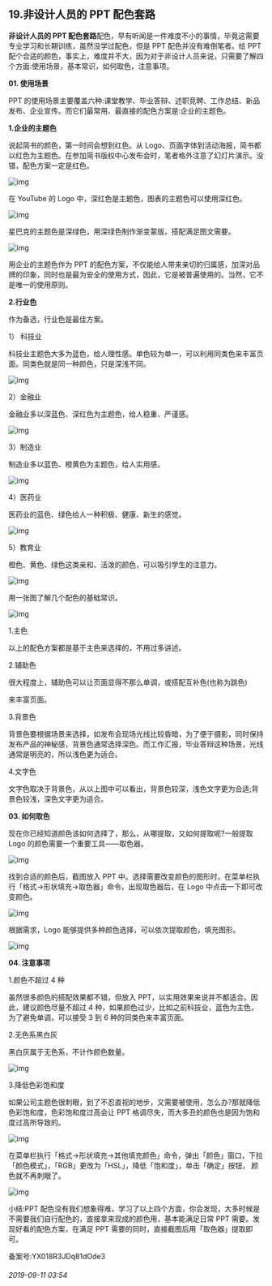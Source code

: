## 19.非设计人员的 PPT 配色套路
**非设计人员的 PPT 配色套路**配色，早有听闻是一件难度不小的事情，毕竟这需要专业学习和长期训练，虽然没学过配色，但是 PPT 配色并没有难倒笔者。给 PPT 配个合适的颜色，事实上，难度并不大，因为对于非设计人员来说，只需要了解四个方面:使用场景，基本常识，如何取色，注意事项。


**01. 使用场景**  

  

PPT 的使用场景主要覆盖六种:课堂教学、毕业答辩、述职竞聘、工作总结、新品发布、企业宣传。而它们最常用、最直接的配色方案是:企业的主题色。


**1.企业的主题色**


说起简书的颜色，第一时间会想到红色。从 Logo、页面字体到活动海报，简书都以红色为主题色。在参加简书版权中心发布会时，笔者格外注意了幻灯片演示。没错，配色方案一定是红色。


  




![img](https://pic4.zhimg.com/v2-29e36d65bcf4939d5d4d709f3ff5ce9f.webp)

在 YouTube 的 Logo 中，深红色是主题色，图表的主题色可以使用深红色。


  




![img](https://pic4.zhimg.com/v2-855a47cb4a80754a127c89e3f981d711.webp)

星巴克的主题色是深绿色，用深绿色制作渐变蒙版，搭配满足图文需要。


  




![img](https://pic1.zhimg.com/v2-aea3f75ae8ca8f123820f20c09ce6eb4.webp)

用企业的主题色作为 PPT 的配色方案，不仅能给人带来亲切的归属感，加深对品牌的印象，同时也是最为安全的使用方式，因此，它是被普遍使用的。当然，它不是唯一的使用原则。


**2.行业色**


作为备选，行业色是最佳方案。 


1） 科技业


科技业主题色大多为蓝色，给人理性感。单色较为单一，可以利用同类色来丰富页面。同类色就是同一种颜色，只是深浅不同。


![img](https://pic4.zhimg.com/v2-971629110d6c0f40eee3ff9f42349cc0.webp)

2）金融业 


金融业多以深蓝色、深红色为主题色，给人稳重、严谨感。


![img](https://pic2.zhimg.com/v2-c847de318b34a4feb3789e2ed3abc325.webp)

3）制造业 


制造业多以蓝色、橙黄色为主题色，给人实用感。


![img](https://pic4.zhimg.com/v2-f14511bf1a9384cce599093b8fcb4bf5.webp)

4）医药业


医药业的蓝色、绿色给人一种积极、健康、新生的感觉。


  



![img](https://pic1.zhimg.com/v2-678bd4d171c3d0fe073b2c5e17537c16.webp)

5）教育业 


橙色、黄色、绿色这类亲和、活泼的颜色，可以吸引学生的注意力。


![img](https://pic3.zhimg.com/v2-aa42e80da431c66c0069658e350ae12c.webp)

用一张图了解几个配色的基础常识。


  



![img](https://pic3.zhimg.com/v2-c751a48c6e8b3af5de88fec7e91bfe3d.webp)

1.主色


以上的配色方案都是基于主色来选择的，不用过多讲述。


2.辅助色


很大程度上，辅助色可以让页面显得不那么单调，或搭配互补色(也称为跳色)  

  

来丰富页面。


3.背景色


背景色要根据场景来选择，如发布会现场光线比较昏暗，为了便于摄影，同时保持发布产品的神秘感，背景色通常选择深色。而工作汇报，毕业答辩这种场景，光线通常是明亮的，所以浅色更为适合。


4.文字色


文字色取决于背景色，从以上图中可以看出，背景色较深，浅色文字更为合适;背景色较浅，深色文字更为适合。


  

**03. 如何取色**


现在你已经知道颜色该如何选择了，那么，从哪提取，又如何提取呢?一般提取 Logo 的颜色需要一个重要工具——取色器。


  



![img](https://pic4.zhimg.com/v2-042028ceb5b681925242180729232ee7.webp)

找到合适的颜色后，截图放入 PPT 中。选择需要改变颜色的图形时，在菜单栏执行「格式→形状填充→取色器」命令，出现取色器后，在 Logo 中点击一下即可改变颜色。


  




![img](https://pic4.zhimg.com/v2-bd0fe420c84a331a7fefe9d6fee9df30.webp)

根据需求，Logo 能够提供多种颜色选择，可以依次提取颜色，填充图形。


  




![img](https://pic2.zhimg.com/v2-5bdbd8df25435a5bc539c9c3190ade1d.webp)

  

**04. 注意事项**


1.颜色不超过 4 种


虽然很多颜色的搭配效果都不错，但放入 PPT，以实用效果来说并不都适合。因此，建议颜色尽量不超过 4 种，如果颜色过少，比如之前科技业，蓝色为主色，为了避免单调，可以接受 3 到 6 种的同类色来丰富页面。


2.无色系黑白灰 


黑白灰属于无色系，不计作颜色数量。


  




![img](https://pic3.zhimg.com/v2-d53380fc5e5180ab0eadb1cff5a9b994.webp)

3.降低色彩饱和度


如果公司主题色很刺眼，到了不忍直视的地步，又需要被使用，怎么办?那就降低色彩饱和度，色彩饱和度过高会让 PPT 格调尽失，而大多丑的颜色也是因为饱和度过高所导致的。


  




![img](https://pic3.zhimg.com/v2-20dccd6ee7f7d1c77cf576fa8880d314.webp)

在菜单栏执行「格式→形状填充→其他填充颜色」命令，弹出「颜色」窗口，下拉「颜色模式」，「RGB」更改为「HSL」，降低「饱和度」，单击「确定」按钮， 颜色就不再刺眼了。


![img](https://pic2.zhimg.com/v2-adfa0410cc7637925866a4ec7daddb65.webp)

小结:PPT 配色没有我们想象得难，学习了以上四个方面，你会发现，大多时候是不需要我们自行配色的，直接拿来现成的颜色用，基本能满足日常 PPT 需要。发现好看的配色方案，在满足 PPT 需要的同时，直接截图后用「取色器」提取即可。


备案号:YX018R3JDq81dOde3


###### 2019-09-11 03:54
